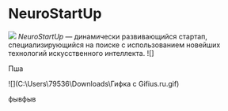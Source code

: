 # NeuroStartUp
![](https://netology-code.github.io/git-homeworks/introduction/assets/logo.png)
*NeuroStartUp* — динамически развивающийся стартап, специализирующийся на поиске с использованием новейших технологий искусственного интеллекта.
![]

Пша 

![](C:\Users\79536\Downloads\Гифка с Gifius.ru.gif)

фывфыв
